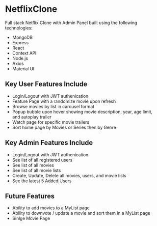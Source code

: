# NetflixClone

Full stack Netflix Clone with Admin Panel built using the following technologies:

- MongoDB
- Express
- React
- Context API
- Node.js
- Axios
- Material UI

## Key User Features Include
- Login/Logout with JWT authenication
- Feature Page with a randomize movie upon refresh 
- Browse movies by list in carousel format
- Popup bubble upon hover showing movie description, year, age limit, and autoplay trailer
- Watch page for specific movie trailers
- Sort home page by Movies or Series then by Genre

## Key Admin Features Include
- Login/Logout with JWT authenication
- See list of all registered users 
- See list of all movies
- See list of all movie lists
- Create, Update, Delete all movies, users, and movie lists
- See the latest 5 Added Users

## Future Features
- Ability to add movies to a MyList page
- Ability to downvote / update a movie and sort them in a MyList page
- Sinlge Movie Page
